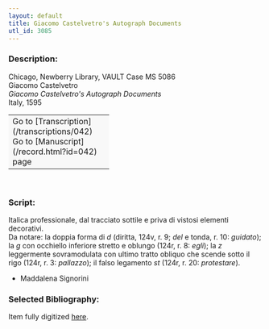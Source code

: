 ```yaml
---
layout: default
title: Giacomo Castelvetro's Autograph Documents
utl_id: 3085
---
```


### Description:

Chicago, Newberry Library, VAULT Case MS 5086<br>
Giacomo Castelvetro<br>
_Giacomo Castelvetro's Autograph Documents​_<br>
Italy, 1595

<table border="0.5" cellpadding="1" cellspacing="1" style="width: 200px; background-color:#F8F8F8;"><tbody><tr><td>Go to [Transcription](/transcriptions/042)<br>
Go to [Manuscript](/record.html?id=042) page</td></tr></tbody></table> 

### Script:

Italica professionale, dal tracciato sottile e priva di vistosi elementi decorativi.<br>
Da notare: la doppia forma di _d_ (diritta, 124v, r. 9; _del_ e tonda, r. 10: _guidato_); la _g_ con occhiello inferiore stretto e oblungo (124r, r. 8: _egli_); la _z_ leggermente sovramodulata con ultimo tratto obliquo che scende sotto il rigo (124r, r. 3: _pallazzo_); il falso legamento _st_ (124r, r. 20: _protestare_).<br>
- Maddalena Signorini

### Selected Bibliography:

Item fully digitized [here](http://collections.carli.illinois.edu/cdm/ref/collection/nby_dig/id/24545).

